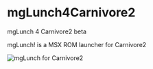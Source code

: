 # mgLunch4Carnivore2
mgLunch 4 Carnivore2 beta 

mgLunch! is a MSX ROM launcher for Carnivore2


![mgLunch for Carnivore2](Carnivore2.jpg)


